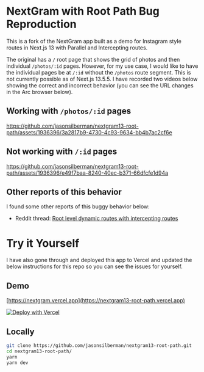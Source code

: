 # NextGram with Root Path Bug Reproduction

This is a fork of the NextGram app built as a demo for Instagram style routes in Next.js 13 with Parallel and Intercepting routes. 

The original has a `/` root page that shows the grid of photos and then individual `/photos/:id` pages. However, for my use case, I would like to have the individual pages be at `/:id` without the `/photos` route segment. This is not currently possible as of Next.js 13.5.5. I have recorded two videos below showing the correct and incorrect behavior (you can see the URL changes in the Arc browser below).

## Working with `/photos/:id` pages
https://github.com/jasonsilberman/nextgram13-root-path/assets/1936396/3a2817b9-4730-4c93-9634-bb4b7ac2cf6e

## Not working with `/:id` pages
https://github.com/jasonsilberman/nextgram13-root-path/assets/1936396/e49f7baa-8240-40ec-b371-66dfcfe1d94a

## Other reports of this behavior
I found some other reports of this buggy behavior below:

- Reddit thread: [Root level dynamic routes with intercepting routes](https://www.reddit.com/r/nextjs/comments/13xq8wh/root_level_dynamic_routes_with_intercepting_routes/)

# Try it Yourself
I have also gone through and deployed this app to Vercel and updated the below instructions for this repo so you can see the issues for yourself.

## Demo

[https://nextgram.vercel.app](https://nextgram13-root-path.vercel.app)

[![Deploy with Vercel](https://vercel.com/button)](https://vercel.com/new/clone?repository-url=https%3A%2F%2Fgithub.com%2Fjasonsilberman%2Fnextgram13-root-path)

## Locally

```bash
git clone https://github.com/jasonsilberman/nextgram13-root-path.git
cd nextgram13-root-path/
yarn
yarn dev
```
